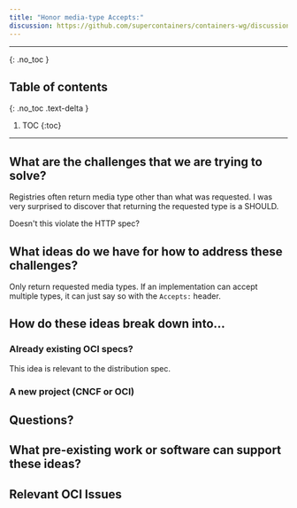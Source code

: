 ```yaml
---
title: "Honor media-type Accepts:"
discussion: https://github.com/supercontainers/containers-wg/discussions/25
---
```


---

{: .no_toc }

## Table of contents
{: .no_toc .text-delta }

1. TOC
{:toc}

---

## What are the challenges that we are trying to solve?

Registries often return media type other than what was requested. I was very
surprised to discover that returning the requested type is a SHOULD.

Doesn't this violate the HTTP spec?

## What ideas do we have for how to address these challenges?

Only return requested media types. If an implementation can accept multiple
types, it can just say so with the `Accepts:` header.

## How do these ideas break down into...

### Already existing OCI specs?

This idea is relevant to the distribution spec.

### A new project (CNCF or OCI)


## Questions?


## What pre-existing work or software can support these ideas?

## Relevant OCI Issues
